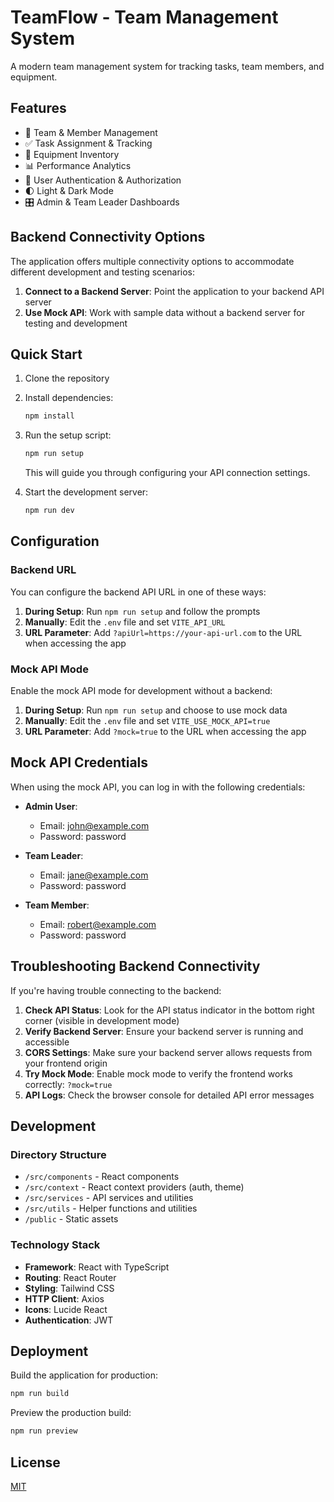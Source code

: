 # TeamFlow - Team Management System

A modern team management system for tracking tasks, team members, and
equipment.

## Features

- 👥 Team & Member Management
- ✅ Task Assignment & Tracking
- 📱 Equipment Inventory
- 📊 Performance Analytics
- 🔐 User Authentication & Authorization
- 🌓 Light & Dark Mode
- 🎛️ Admin & Team Leader Dashboards

## Backend Connectivity Options

The application offers multiple connectivity options to accommodate
different development and testing scenarios:

1. **Connect to a Backend Server**: Point the application to your
   backend API server
2. **Use Mock API**: Work with sample data without a backend server
   for testing and development

## Quick Start

1. Clone the repository
2. Install dependencies:
   ```bash
   npm install
   ```
3. Run the setup script:

   ```bash
   npm run setup
   ```

   This will guide you through configuring your API connection
   settings.

4. Start the development server:
   ```bash
   npm run dev
   ```

## Configuration

### Backend URL

You can configure the backend API URL in one of these ways:

1. **During Setup**: Run `npm run setup` and follow the prompts
2. **Manually**: Edit the `.env` file and set `VITE_API_URL`
3. **URL Parameter**: Add `?apiUrl=https://your-api-url.com` to the
   URL when accessing the app

### Mock API Mode

Enable the mock API mode for development without a backend:

1. **During Setup**: Run `npm run setup` and choose to use mock data
2. **Manually**: Edit the `.env` file and set `VITE_USE_MOCK_API=true`
3. **URL Parameter**: Add `?mock=true` to the URL when accessing the
   app

## Mock API Credentials

When using the mock API, you can log in with the following
credentials:

- **Admin User**:

  - Email: john@example.com
  - Password: password

- **Team Leader**:

  - Email: jane@example.com
  - Password: password

- **Team Member**:
  - Email: robert@example.com
  - Password: password

## Troubleshooting Backend Connectivity

If you're having trouble connecting to the backend:

1. **Check API Status**: Look for the API status indicator in the
   bottom right corner (visible in development mode)
2. **Verify Backend Server**: Ensure your backend server is running
   and accessible
3. **CORS Settings**: Make sure your backend server allows requests
   from your frontend origin
4. **Try Mock Mode**: Enable mock mode to verify the frontend works
   correctly: `?mock=true`
5. **API Logs**: Check the browser console for detailed API error
   messages

## Development

### Directory Structure

- `/src/components` - React components
- `/src/context` - React context providers (auth, theme)
- `/src/services` - API services and utilities
- `/src/utils` - Helper functions and utilities
- `/public` - Static assets

### Technology Stack

- **Framework**: React with TypeScript
- **Routing**: React Router
- **Styling**: Tailwind CSS
- **HTTP Client**: Axios
- **Icons**: Lucide React
- **Authentication**: JWT

## Deployment

Build the application for production:

```bash
npm run build
```

Preview the production build:

```bash
npm run preview
```

## License

[MIT](LICENSE)
